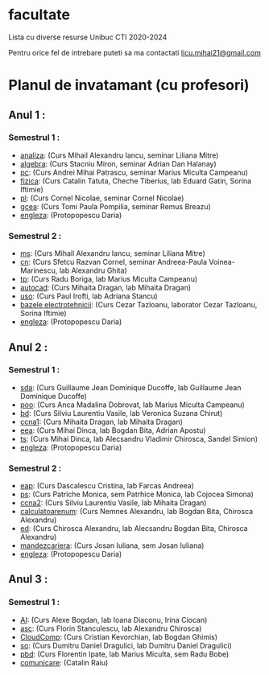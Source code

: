 # facultate
Lista cu diverse resurse Unibuc CTI 2020-2024

Pentru orice fel de intrebare puteti sa ma contactati licu.mihai21@gmail.com

# Planul de invatamant (cu profesori)

 ## Anul 1 :

### Semestrul 1 :
 - [analiza](An1/Sem1/analiza): (Curs Mihail Alexandru Iancu, seminar Liliana Mitre)
 - [algebra](An1/Sem1/algebra): (Curs Stacniu Miron, seminar Adrian Dan Halanay)
 - [pc](An1/Sem1/pc): (Curs Andrei Mihai Patrascu, seminar Marius Miculta Campeanu)
 - [fizica](An1/Sem1/fizica): (Curs Catalin Tatuta, Cheche Tiberius, lab Eduard Gatin, Sorina Iftimie)
 - [pl](An1/Sem1/pl): (Curs Cornel Nicolae, seminar Cornel Nicolae)
 - [gcea](An1/Sem1/gcea): (Curs Tomi Paula Pompilia, seminar Remus Breazu)
 - [engleza](An1/Sem1/engleza): (Protopopescu Daria)

### Semestrul 2 :
 - [ms](An1/Sem2/ms): (Curs Mihail Alexandru Iancu, seminar Liliana Mitre)
 - [cn](An1/Sem2/cn): (Curs Sfetcu Razvan Cornel, seminar Andreea-Paula Voinea-Marinescu, lab Alexandru Ghita)
 - [tp](An1/Sem2/tp): (Curs Radu Boriga, lab Marius Miculta Campeanu)
 - [autocad](An1/Sem2/autocad): (Curs Mihaita Dragan, lab Mihaita Dragan)
 - [uso](An1/Sem2/uso): (Curs Paul Irofti, lab Adriana Stancu)
 - [bazele electrotehnicii](An1/Sem2/be): (Curs Cezar Tazloanu, laborator Cezar Tazloanu, Sorina Iftimie)
 - [engleza](An1/Sem2/engleza): (Protopopescu Daria)


  ## Anul 2 :

### Semestrul 1 :
 - [sda](An2/Sem1/sda):  (Curs Guillaume Jean Dominique Ducoffe, lab Guillaume Jean Dominique Ducoffe)
 - [poo](An2/Sem1/poo): (Curs Anca Madalina Dobrovat, lab Marius Miculta Campeanu)
 - [bd](An2/Sem1/bd): (Curs Silviu Laurentiu Vasile, lab Veronica Suzana Chirut)
 - [ccna1](An2/Sem1/ccna1): (Curs Mihaita Dragan, lab Mihaita Dragan)
 - [eea](An2/Sem1/eea): (Curs Mihai Dinca, lab Bogdan Bita, Adrian Apostu)
 - [ts](An2/Sem1/ts): (Curs Mihai Dinca, lab Alecsandru Vladimir Chirosca, Sandel Simion)
 - [engleza](An2/Sem1/engleza): (Protopopescu Daria)

### Semestrul 2 :
 - [eap](An2/Sem2/eap):  (Curs Dascalescu Cristina, lab Farcas Andreea)
 - [ps](An2/Sem2/eap): (Curs Patriche Monica, sem Patrhice Monica, lab Cojocea Simona)
 - [ccna2](An2/Sem2/ccna2): (Curs Silviu Laurentiu Vasile, lab Mihaita Dragan)
 - [calculatoarenum](An2/Sem2/calculatoarenum): (Curs Nemnes Alexandru, lab Bogdan Bita, Chirosca Alexandru)
 - [ed](An2/Sem2/ed): (Curs Chirosca Alexandru, lab Alecsandru Bogdan Bita, Chirosca Alexandru)
 - [mandezcariera](An2/Sem2/mandezcariera): (Curs Josan Iuliana, sem Josan Iuliana)
 - [engleza](An2/Sem2/engleza): (Protopopescu Daria)


  ## Anul 3 :

### Semestrul 1 :
 - [AI](An3/Sem1/AI):  (Curs Alexe Bogdan, lab Ioana Diaconu, Irina Ciocan)
 - [asc](An3/Sem1/ASC): (Curs Florin Stanculescu, lab Alexandru Chirosca)
 - [CloudComp](An3/Sem1/CloudComp): (Curs Cristian Kevorchian, lab Bogdan Ghimis)
 - [so](An3/Sem1/SO): (Curs Dumitru Daniel Dragulici, lab Dumitru Daniel Dragulici)
 - [pbd](An3/Sem1/pbd): (Curs Florentin Ipate, lab Marius Miculta, sem Radu Bobe)
 - [comunicare](An3/Sem1/comunicare): (Catalin Raiu)

<!-- ### Semestrul 2 :
 - [CriptoSecuritate](An3/Sem2/CriptoSecuritate):  (Curs , lab )
 - [grafica](An3/Sem2/grafica): (Curs ,sem Patrhice Monica, lab Cojocea Simona)
 - [mds](An3/Sem2/mds): (Curs Silviu Laurentiu Vasile, lab Mihaita Dragan)
 - [microprocesoare](An3/Sem2/microprocesoare): (Curs Nemnes Alexandru, lab Bogdan Bita, Chirosca Alexandru)
 - [asp](An3/Sem2/asp): (Curs Chirosca Alexandru, lab Alecsandru Bogdan Bita, Chirosca Alexandru)
 - [marketing](An3/Sem2/marketing): () -->
